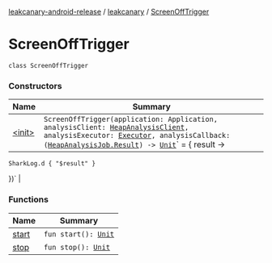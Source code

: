 [leakcanary-android-release](../../index.md) / [leakcanary](../index.md) / [ScreenOffTrigger](./index.md)

# ScreenOffTrigger

`class ScreenOffTrigger`

### Constructors

| Name | Summary |
|---|---|
| [&lt;init&gt;](-init-.md) | `ScreenOffTrigger(application: Application, analysisClient: `[`HeapAnalysisClient`](../-heap-analysis-client/index.md)`, analysisExecutor: `[`Executor`](https://docs.oracle.com/javase/6/docs/api/java/util/concurrent/Executor.html)`, analysisCallback: (`[`HeapAnalysisJob.Result`](../-heap-analysis-job/-result/index.md)`) -> `[`Unit`](https://kotlinlang.org/api/latest/jvm/stdlib/kotlin/-unit/index.html)` = { result ->
    SharkLog.d { "$result" }
  })` |

### Functions

| Name | Summary |
|---|---|
| [start](start.md) | `fun start(): `[`Unit`](https://kotlinlang.org/api/latest/jvm/stdlib/kotlin/-unit/index.html) |
| [stop](stop.md) | `fun stop(): `[`Unit`](https://kotlinlang.org/api/latest/jvm/stdlib/kotlin/-unit/index.html) |
